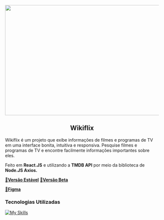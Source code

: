 <div align="center">
  <img src="https://repository-images.githubusercontent.com/524824562/788ac738-b73a-4271-9f6a-8b0980a6c2bb" width="640px" height="360px">
 
  ## Wikiflix
</div>

Wikiflix é um projeto que exibe informações de filmes e programas de TV em uma interface bonita, intuitiva e responsiva. Pesquise filmes e programas de TV e encontre facilmente informações importantes sobre eles.


Feito em **React.JS** e utilizando a **TMDB API** por meio da biblioteca de **Node.JS Axios.**

<a target="_blank" href="https://wikiflix.vercel.app/">🔗<b>Versão Estável</b></a>
<a target="_blank" href="https://wikiflix-git-develop-douglasdans.vercel.app/">🔗<b>Versão Beta</b></a>

<a target="_blank" href="https://www.figma.com/proto/parCgYYLjJiLGnQwa5T7RD/WikiFlix-Remake?node-id=0%3A1">🎨<b>Figma</b></a>

### Tecnologias Utilizadas
[![My Skills](https://skillicons.dev/icons?i=js,html,css,nodejs,react,figma,git)](https://skillicons.dev)
<!-- 
 -->

